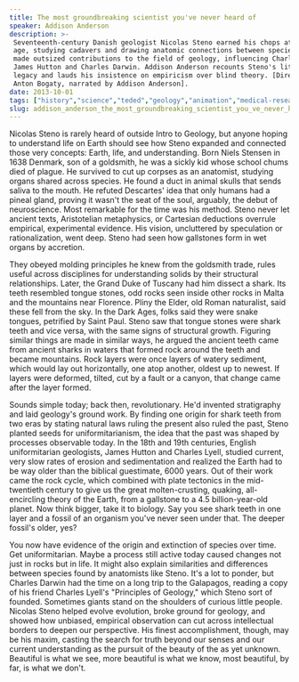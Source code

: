 ```yaml
---
title: The most groundbreaking scientist you've never heard of
speaker: Addison Anderson
description: >-
 Seventeenth-century Danish geologist Nicolas Steno earned his chops at a young
 age, studying cadavers and drawing anatomic connections between species. Steno
 made outsized contributions to the field of geology, influencing Charles Lyell,
 James Hutton and Charles Darwin. Addison Anderson recounts Steno's little-known
 legacy and lauds his insistence on empiricism over blind theory. [Directed by
 Anton Bogaty, narrated by Addison Anderson].
date: 2013-10-01
tags: ["history","science","teded","geology","animation","medical-research","human-body","ancient-world","evolution","paleontology"]
slug: addison_anderson_the_most_groundbreaking_scientist_you_ve_never_heard_of
---
```


Nicolas Steno is rarely heard of outside Intro to Geology, but anyone hoping to understand
life on Earth should see how Steno expanded and connected those very concepts: Earth,
life, and understanding. Born Niels Stensen in 1638 Denmark, son of a goldsmith, he was a
sickly kid whose school chums died of plague. He survived to cut up corpses as an
anatomist, studying organs shared across species. He found a duct in animal skulls that
sends saliva to the mouth. He refuted Descartes' idea that only humans had a pineal gland,
proving it wasn't the seat of the soul, arguably, the debut of neuroscience. Most
remarkable for the time was his method. Steno never let ancient texts, Aristotelian
metaphysics, or Cartesian deductions overrule empirical, experimental evidence. His
vision, uncluttered by speculation or rationalization, went deep. Steno had seen how
gallstones form in wet organs by accretion.

They obeyed molding principles he knew from the goldsmith trade, rules useful across
disciplines for understanding solids by their structural relationships. Later, the Grand
Duke of Tuscany had him dissect a shark. Its teeth resembled tongue stones, odd rocks seen
inside other rocks in Malta and the mountains near Florence. Pliny the Elder, old Roman
naturalist, said these fell from the sky. In the Dark Ages, folks said they were snake
tongues, petrified by Saint Paul. Steno saw that tongue stones were shark teeth and vice
versa, with the same signs of structural growth. Figuring similar things are made in
similar ways, he argued the ancient teeth came from ancient sharks in waters that formed
rock around the teeth and became mountains. Rock layers were once layers of watery
sediment, which would lay out horizontally, one atop another, oldest up to newest. If
layers were deformed, tilted, cut by a fault or a canyon, that change came after the layer
formed.

Sounds simple today; back then, revolutionary. He'd invented stratigraphy and laid
geology's ground work. By finding one origin for shark teeth from two eras by stating
natural laws ruling the present also ruled the past, Steno planted seeds for
uniformitarianism, the idea that the past was shaped by processes observable today. In the
18th and 19th centuries, English uniformitarian geologists, James Hutton and Charles
Lyell, studied current, very slow rates of erosion and sedimentation and realized the
Earth had to be way older than the biblical guestimate, 6000 years. Out of their work came
the rock cycle, which combined with plate tectonics in the mid-twentieth century to give
us the great molten-crusting, quaking, all-encircling theory of the Earth, from a
gallstone to a 4.5 billion-year-old planet. Now think bigger, take it to biology. Say you
see shark teeth in one layer and a fossil of an organism you've never seen under that. The
deeper fossil's older, yes?

You now have evidence of the origin and extinction of species over time. Get
uniformitarian. Maybe a process still active today caused changes not just in rocks but in
life. It might also explain similarities and differences between species found by
anatomists like Steno. It's a lot to ponder, but Charles Darwin had the time on a long
trip to the Galapagos, reading a copy of his friend Charles Lyell's "Principles of
Geology," which Steno sort of founded. Sometimes giants stand on the shoulders of curious
little people. Nicolas Steno helped evolve evolution, broke ground for geology, and showed
how unbiased, empirical observation can cut across intellectual borders to deepen our
perspective. His finest accomplishment, though, may be his maxim, casting the search for
truth beyond our senses and our current understanding as the pursuit of the beauty of the
as yet unknown. Beautiful is what we see, more beautiful is what we know, most beautiful,
by far, is what we don't.

<!--
ad_duration=0
event="TED-Ed"
external_start_time=0
intro_duration=0
is_subtitle_required="False"
is_talk_featured="False"
language="en"
language_swap="False"
native_language="en"
number_of_related_talks=6
number_of_speakers=1
number_of_subtitled_videos=0
number_of_tags=10
number_of_talk_download_languages=21
number_of_talk_more_resources=0
number_of_talk_recommendations=0
number_of_talks_take_actions=0
post_ad_duration=0
published_timestamp="2019-04-12 17:10:08"
recording_date="2013-10-01"
speaker_is_published=0
speaker_name="Addison Anderson"
talk_name="The most groundbreaking scientist you've never heard of"
talks_tags=["history","science","teded","geology","animation","medical-research","human-body","ancient-world","evolution","paleontology"]
url_photo_talk="https://s3.amazonaws.com/talkstar-photos/uploads/3e310998-9651-4550-adf8-94e5e52fd995/205_scientist.jpg"
url_webpage="https://www.ted.com/talks/addison_anderson_the_most_groundbreaking_scientist_you_ve_never_heard_of"
video_type_name="TED-Ed Original"
-->